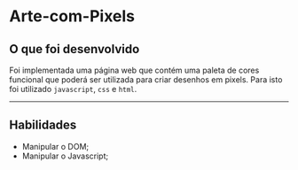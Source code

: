 # Arte-com-Pixels



## O que foi desenvolvido

Foi implementada uma página web que contém uma paleta de cores funcional que poderá ser utilizada para criar desenhos em pixels. Para isto foi utilizado `javascript`, `css` e `html`.

---

## Habilidades

- Manipular o DOM;
- Manipular o Javascript;
